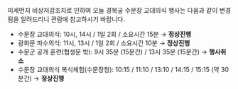 미세먼지 비상저감조치로 인하여 오늘 경복궁 수문장 교대의식 행사는 다음과 같이 변경됨을 알려드리니 관람에 참고하시기 바랍니다.
- 수문장 교대의식: 10시, 14시 / 1일 2회 / 소요시간 15분 → **정상진행**
- 광화문 파수의식: 11시, 13시 / 1일 2회 / 소요시간 10분 → **정상진행**
- 수문군 공개 훈련(협생문 밖): 9시 35분 (15분간) / 13시 35분 (15분간) → **행사취소**
- 수문장 교대의식 복식체험(수문장청): 10:15 / 11:10 / 13:10 / 14:15 / 15:15 (약 30분간) → **정상진행**